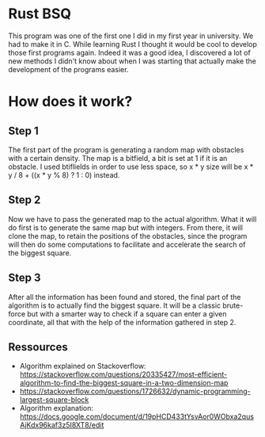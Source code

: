 # Rust BSQ
This program was one of the first one I did in my first year in university. We had to make it in C.
While learning Rust I thought it would be cool to develop those first programs again. Indeed it was a good
idea, I discovered a lot of new methods I didn't know about when I was starting that actually make the
development of the programs easier.


How does it work?
=====================
Step 1
---------------------
The first part of the program is generating a random map with obstacles with a certain density.
The map is a bitfield, a bit is set at 1 if it is an obstacle. I used btiflields in order to use less space, so
x * y size will be x * y / 8 + ((x * y % 8) ? 1 : 0) instead.

Step 2
---------------------
Now we have to pass the generated map to the actual algorithm. What it will do first is to generate the same
map but with integers. From there, it will clone the map, to retain the positions of the obstacles, since the program
will then do some computations to facilitate and accelerate the search of the biggest square.

Step 3
---------------------
After all the information has been found and stored, the final part of the algorithm is to actually find the biggest square.
It will be a classic brute-force but with a smarter way to check if a square can enter a given coordinate, all that
with the help of the information gathered in step 2.

Ressources
-----------------------------------
-   Algorithm explained on Stackoverflow: https://stackoverflow.com/questions/20335427/most-efficient-algorithm-to-find-the-biggest-square-in-a-two-dimension-map
-   https://stackoverflow.com/questions/1726632/dynamic-programming-largest-square-block
-   Algorithm explanation: https://docs.google.com/document/d/19pHCD433tYsvAor0WObxa2qusAjKdx96kaf3z5I8XT8/edit
